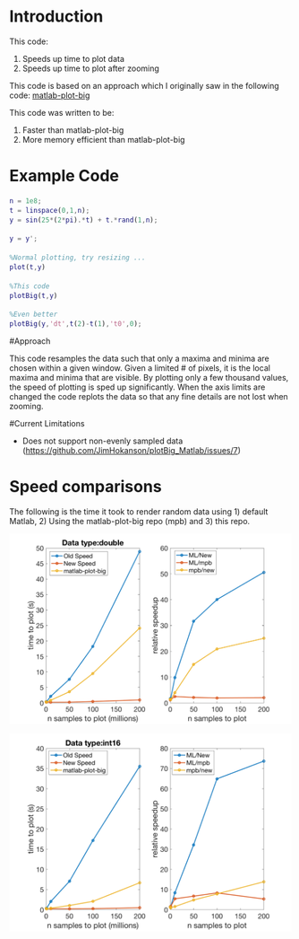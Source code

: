 # Introduction

This code:
1) Speeds up time to plot data
2) Speeds up time to plot after zooming

This code is based on an approach which I originally saw in the following code:
[matlab-plot-big](https://github.com/tuckermcclure/matlab-plot-big)

This code was written to be:
1) Faster than matlab-plot-big
2) More memory efficient than matlab-plot-big

# Example Code

```Matlab
n = 1e8;
t = linspace(0,1,n);
y = sin(25*(2*pi).*t) + t.*rand(1,n);

y = y';

%Normal plotting, try resizing ...
plot(t,y)

%This code
plotBig(t,y)

%Even better
plotBig(y,'dt',t(2)-t(1),'t0',0);
```

#Approach

This code resamples the data such that only a maxima and minima are chosen
within a given window. Given a limited # of pixels, it is the local maxima
and minima that are visible. By plotting only a few thousand values, the 
speed of plotting is sped up significantly. When the axis limits are 
changed the code replots the data so that any fine details are not lost
when zooming.

#Current Limitations

* Does not support non-evenly sampled data (https://github.com/JimHokanson/plotBig_Matlab/issues/7)

# Speed comparisons

The following is the time it took to render random data using 1) default Matlab, 2) Using the matlab-plot-big repo (mpb) and 3) this repo.

![speed1_double](/documentation/speed1_double.png)

![speed1_double](/documentation/speed1_int16.png)

